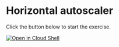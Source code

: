 # Horizontal autoscaler

Click the button below to start the exercise.

[![Open in Cloud Shell](https://gstatic.com/cloudssh/images/open-btn.svg)](https://shell.cloud.google.com/cloudshell/open?cloudshell_git_repo=https://github.com/WeScale/kubernetes-formation&cloudshell_tutorial=tutorial.md&show=ide%2Cterminal&ephemeral=true&cloudshell_git_branch=master&cloudshell_workspace=Day-3/autoscaler/exercise-8/)

